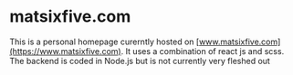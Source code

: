
# matsixfive.com

This is a personal homepage curerntly hosted on [www.matsixfive.com](https://www.matsixfive.com). It uses a combination of react js and scss. The backend is coded in Node.js but is not currently very fleshed out